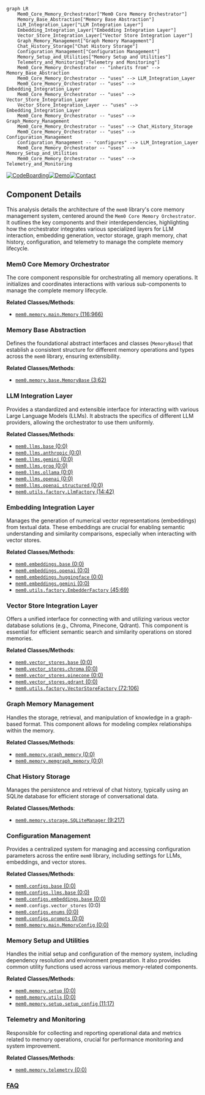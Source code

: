 ```mermaid
graph LR
    Mem0_Core_Memory_Orchestrator["Mem0 Core Memory Orchestrator"]
    Memory_Base_Abstraction["Memory Base Abstraction"]
    LLM_Integration_Layer["LLM Integration Layer"]
    Embedding_Integration_Layer["Embedding Integration Layer"]
    Vector_Store_Integration_Layer["Vector Store Integration Layer"]
    Graph_Memory_Management["Graph Memory Management"]
    Chat_History_Storage["Chat History Storage"]
    Configuration_Management["Configuration Management"]
    Memory_Setup_and_Utilities["Memory Setup and Utilities"]
    Telemetry_and_Monitoring["Telemetry and Monitoring"]
    Mem0_Core_Memory_Orchestrator -- "inherits from" --> Memory_Base_Abstraction
    Mem0_Core_Memory_Orchestrator -- "uses" --> LLM_Integration_Layer
    Mem0_Core_Memory_Orchestrator -- "uses" --> Embedding_Integration_Layer
    Mem0_Core_Memory_Orchestrator -- "uses" --> Vector_Store_Integration_Layer
    Vector_Store_Integration_Layer -- "uses" --> Embedding_Integration_Layer
    Mem0_Core_Memory_Orchestrator -- "uses" --> Graph_Memory_Management
    Mem0_Core_Memory_Orchestrator -- "uses" --> Chat_History_Storage
    Mem0_Core_Memory_Orchestrator -- "uses" --> Configuration_Management
    Configuration_Management -- "configures" --> LLM_Integration_Layer
    Mem0_Core_Memory_Orchestrator -- "uses" --> Memory_Setup_and_Utilities
    Mem0_Core_Memory_Orchestrator -- "uses" --> Telemetry_and_Monitoring
```
[![CodeBoarding](https://img.shields.io/badge/Generated%20by-CodeBoarding-9cf?style=flat-square)](https://github.com/CodeBoarding/GeneratedOnBoardings)[![Demo](https://img.shields.io/badge/Try%20our-Demo-blue?style=flat-square)](https://www.codeboarding.org/demo)[![Contact](https://img.shields.io/badge/Contact%20us%20-%20contact@codeboarding.org-lightgrey?style=flat-square)](mailto:contact@codeboarding.org)

## Component Details

This analysis details the architecture of the `mem0` library's core memory management system, centered around the `Mem0 Core Memory Orchestrator`. It outlines the key components and their interdependencies, highlighting how the orchestrator integrates various specialized layers for LLM interaction, embedding generation, vector storage, graph memory, chat history, configuration, and telemetry to manage the complete memory lifecycle.

### Mem0 Core Memory Orchestrator
The core component responsible for orchestrating all memory operations. It initializes and coordinates interactions with various sub-components to manage the complete memory lifecycle.


**Related Classes/Methods**:

- <a href="https://github.com/mem0ai/mem0/blob/master/mem0/memory/main.py#L116-L966" target="_blank" rel="noopener noreferrer">`mem0.memory.main.Memory` (116:966)</a>


### Memory Base Abstraction
Defines the foundational abstract interfaces and classes (`MemoryBase`) that establish a consistent structure for different memory operations and types across the `mem0` library, ensuring extensibility.


**Related Classes/Methods**:

- <a href="https://github.com/mem0ai/mem0/blob/master/mem0/memory/base.py#L3-L62" target="_blank" rel="noopener noreferrer">`mem0.memory.base.MemoryBase` (3:62)</a>


### LLM Integration Layer
Provides a standardized and extensible interface for interacting with various Large Language Models (LLMs). It abstracts the specifics of different LLM providers, allowing the orchestrator to use them uniformly.


**Related Classes/Methods**:

- <a href="https://github.com/mem0ai/mem0/blob/master/mem0/llms/base.py#L0-L0" target="_blank" rel="noopener noreferrer">`mem0.llms.base` (0:0)</a>
- <a href="https://github.com/mem0ai/mem0/blob/master/mem0/llms/anthropic.py#L0-L0" target="_blank" rel="noopener noreferrer">`mem0.llms.anthropic` (0:0)</a>
- <a href="https://github.com/mem0ai/mem0/blob/master/mem0/llms/gemini.py#L0-L0" target="_blank" rel="noopener noreferrer">`mem0.llms.gemini` (0:0)</a>
- <a href="https://github.com/mem0ai/mem0/blob/master/mem0/llms/groq.py#L0-L0" target="_blank" rel="noopener noreferrer">`mem0.llms.groq` (0:0)</a>
- <a href="https://github.com/mem0ai/mem0/blob/master/mem0/llms/ollama.py#L0-L0" target="_blank" rel="noopener noreferrer">`mem0.llms.ollama` (0:0)</a>
- <a href="https://github.com/mem0ai/mem0/blob/master/mem0/llms/openai.py#L0-L0" target="_blank" rel="noopener noreferrer">`mem0.llms.openai` (0:0)</a>
- <a href="https://github.com/mem0ai/mem0/blob/master/mem0/llms/openai_structured.py#L0-L0" target="_blank" rel="noopener noreferrer">`mem0.llms.openai_structured` (0:0)</a>
- <a href="https://github.com/mem0ai/mem0/blob/master/mem0/utils/factory.py#L14-L42" target="_blank" rel="noopener noreferrer">`mem0.utils.factory.LlmFactory` (14:42)</a>


### Embedding Integration Layer
Manages the generation of numerical vector representations (embeddings) from textual data. These embeddings are crucial for enabling semantic understanding and similarity comparisons, especially when interacting with vector stores.


**Related Classes/Methods**:

- <a href="https://github.com/mem0ai/mem0/blob/master/mem0/embeddings/base.py#L0-L0" target="_blank" rel="noopener noreferrer">`mem0.embeddings.base` (0:0)</a>
- <a href="https://github.com/mem0ai/mem0/blob/master/mem0/embeddings/openai.py#L0-L0" target="_blank" rel="noopener noreferrer">`mem0.embeddings.openai` (0:0)</a>
- <a href="https://github.com/mem0ai/mem0/blob/master/mem0/embeddings/huggingface.py#L0-L0" target="_blank" rel="noopener noreferrer">`mem0.embeddings.huggingface` (0:0)</a>
- <a href="https://github.com/mem0ai/mem0/blob/master/mem0/embeddings/gemini.py#L0-L0" target="_blank" rel="noopener noreferrer">`mem0.embeddings.gemini` (0:0)</a>
- <a href="https://github.com/mem0ai/mem0/blob/master/mem0/utils/factory.py#L45-L69" target="_blank" rel="noopener noreferrer">`mem0.utils.factory.EmbedderFactory` (45:69)</a>


### Vector Store Integration Layer
Offers a unified interface for connecting with and utilizing various vector database solutions (e.g., Chroma, Pinecone, Qdrant). This component is essential for efficient semantic search and similarity operations on stored memories.


**Related Classes/Methods**:

- <a href="https://github.com/mem0ai/mem0/blob/master/mem0/vector_stores/base.py#L0-L0" target="_blank" rel="noopener noreferrer">`mem0.vector_stores.base` (0:0)</a>
- <a href="https://github.com/mem0ai/mem0/blob/master/mem0/vector_stores/chroma.py#L0-L0" target="_blank" rel="noopener noreferrer">`mem0.vector_stores.chroma` (0:0)</a>
- <a href="https://github.com/mem0ai/mem0/blob/master/mem0/vector_stores/pinecone.py#L0-L0" target="_blank" rel="noopener noreferrer">`mem0.vector_stores.pinecone` (0:0)</a>
- <a href="https://github.com/mem0ai/mem0/blob/master/mem0/vector_stores/qdrant.py#L0-L0" target="_blank" rel="noopener noreferrer">`mem0.vector_stores.qdrant` (0:0)</a>
- <a href="https://github.com/mem0ai/mem0/blob/master/mem0/utils/factory.py#L72-L106" target="_blank" rel="noopener noreferrer">`mem0.utils.factory.VectorStoreFactory` (72:106)</a>


### Graph Memory Management
Handles the storage, retrieval, and manipulation of knowledge in a graph-based format. This component allows for modeling complex relationships within the memory.


**Related Classes/Methods**:

- <a href="https://github.com/mem0ai/mem0/blob/master/mem0/memory/graph_memory.py#L0-L0" target="_blank" rel="noopener noreferrer">`mem0.memory.graph_memory` (0:0)</a>
- <a href="https://github.com/mem0ai/mem0/blob/master/mem0/memory/memgraph_memory.py#L0-L0" target="_blank" rel="noopener noreferrer">`mem0.memory.memgraph_memory` (0:0)</a>


### Chat History Storage
Manages the persistence and retrieval of chat history, typically using an SQLite database for efficient storage of conversational data.


**Related Classes/Methods**:

- <a href="https://github.com/mem0ai/mem0/blob/master/mem0/memory/storage.py#L9-L217" target="_blank" rel="noopener noreferrer">`mem0.memory.storage.SQLiteManager` (9:217)</a>


### Configuration Management
Provides a centralized system for managing and accessing configuration parameters across the entire `mem0` library, including settings for LLMs, embeddings, and vector stores.


**Related Classes/Methods**:

- <a href="https://github.com/mem0ai/mem0/blob/master/mem0/configs/base.py#L0-L0" target="_blank" rel="noopener noreferrer">`mem0.configs.base` (0:0)</a>
- <a href="https://github.com/mem0ai/mem0/blob/master/mem0/configs/llms/base.py#L0-L0" target="_blank" rel="noopener noreferrer">`mem0.configs.llms.base` (0:0)</a>
- <a href="https://github.com/mem0ai/mem0/blob/master/mem0/configs/embeddings/base.py#L0-L0" target="_blank" rel="noopener noreferrer">`mem0.configs.embeddings.base` (0:0)</a>
- `mem0.configs.vector_stores` (0:0)
- <a href="https://github.com/mem0ai/mem0/blob/master/mem0/configs/enums.py#L0-L0" target="_blank" rel="noopener noreferrer">`mem0.configs.enums` (0:0)</a>
- <a href="https://github.com/mem0ai/mem0/blob/master/mem0/configs/prompts.py#L0-L0" target="_blank" rel="noopener noreferrer">`mem0.configs.prompts` (0:0)</a>
- <a href="https://github.com/mem0ai/mem0/blob/master/mem0/memory/main.py#L0-L0" target="_blank" rel="noopener noreferrer">`mem0.memory.main.MemoryConfig` (0:0)</a>


### Memory Setup and Utilities
Handles the initial setup and configuration of the memory system, including dependency resolution and environment preparation. It also provides common utility functions used across various memory-related components.


**Related Classes/Methods**:

- <a href="https://github.com/mem0ai/mem0/blob/master/mem0/memory/setup.py#L0-L0" target="_blank" rel="noopener noreferrer">`mem0.memory.setup` (0:0)</a>
- <a href="https://github.com/mem0ai/mem0/blob/master/mem0/memory/utils.py#L0-L0" target="_blank" rel="noopener noreferrer">`mem0.memory.utils` (0:0)</a>
- <a href="https://github.com/mem0ai/mem0/blob/master/mem0/memory/setup.py#L11-L17" target="_blank" rel="noopener noreferrer">`mem0.memory.setup.setup_config` (11:17)</a>


### Telemetry and Monitoring
Responsible for collecting and reporting operational data and metrics related to memory operations, crucial for performance monitoring and system improvement.


**Related Classes/Methods**:

- <a href="https://github.com/mem0ai/mem0/blob/master/mem0/memory/telemetry.py#L0-L0" target="_blank" rel="noopener noreferrer">`mem0.memory.telemetry` (0:0)</a>




### [FAQ](https://github.com/CodeBoarding/GeneratedOnBoardings/tree/main?tab=readme-ov-file#faq)